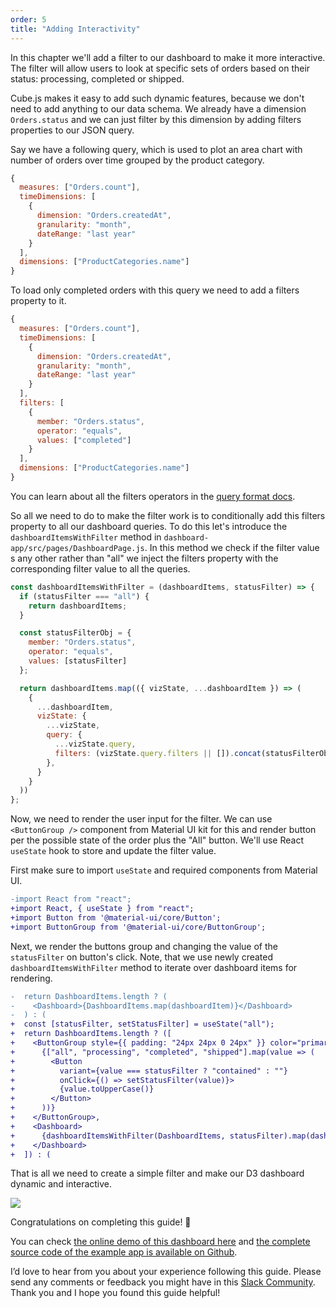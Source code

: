 ```yaml
---
order: 5
title: "Adding Interactivity"
---
```


In this chapter we'll add a filter to our dashboard to make it more interactive.
The filter will allow users to look at specific sets of orders based on their
status: processing, completed or shipped.

Cube.js makes it easy to add such
dynamic features, because we don't need to add anything to our data schema. We
already have a dimension `Orders.status` and we can just filter by this
dimension by adding filters properties to our JSON query.

Say we have a following query, which is used to plot an area chart with number
of orders over time grouped by the product category.

```javascript
{
  measures: ["Orders.count"],
  timeDimensions: [
    {
      dimension: "Orders.createdAt",
      granularity: "month",
      dateRange: "last year"
    }
  ],
  dimensions: ["ProductCategories.name"]
}
```

To load only completed orders with this query we need to add a filters property
to it.

```javascript
{
  measures: ["Orders.count"],
  timeDimensions: [
    {
      dimension: "Orders.createdAt",
      granularity: "month",
      dateRange: "last year"
    }
  ],
  filters: [
    {
      member: "Orders.status",
      operator: "equals",
      values: ["completed"]
    }
  ],
  dimensions: ["ProductCategories.name"]
}
```

You can learn about all the filters operators in the [query format
docs](https://cube.dev/docs/query-format#filters-operators).

So all we need to do to make the filter work is to conditionally add this
filters property to all our dashboard queries. To do this let's introduce the
`dashboardItemsWithFilter` method in `dashboard-app/src/pages/DashboardPage.js`.
In this method we check if the filter value s any other rather than "all" we inject the filters
property with the corresponding filter value to all the queries.

```javascript
const dashboardItemsWithFilter = (dashboardItems, statusFilter) => {
  if (statusFilter === "all") {
    return dashboardItems;
  }

  const statusFilterObj = {
    member: "Orders.status",
    operator: "equals",
    values: [statusFilter]
  };

  return dashboardItems.map(({ vizState, ...dashboardItem }) => (
    {
      ...dashboardItem,
      vizState: {
        ...vizState,
        query: {
          ...vizState.query,
          filters: (vizState.query.filters || []).concat(statusFilterObj),
        },
      }
    }
  ))
};
```

Now, we need to render the user input for the filter. We can use `<ButtonGroup />` component from Material UI kit for this and render button per the possible state of the order plus the "All" button. We'll use React `useState` hook to store and update the filter value.


First make sure to import `useState` and required components from Material UI.

```diff
-import React from "react";
+import React, { useState } from "react";
+import Button from '@material-ui/core/Button';
+import ButtonGroup from '@material-ui/core/ButtonGroup';
```

Next, we render the buttons group and changing the value of the `statusFilter`
on button's click. Note, that we use newly created `dashboardItemsWithFilter` method to
iterate over dashboard items for rendering.

```diff
-  return DashboardItems.length ? (
-    <Dashboard>{DashboardItems.map(dashboardItem)}</Dashboard>
-  ) : (
+  const [statusFilter, setStatusFilter] = useState("all");
+  return DashboardItems.length ? ([
+    <ButtonGroup style={{ padding: "24px 24px 0 24px" }} color="primary">
+      {["all", "processing", "completed", "shipped"].map(value => (
+        <Button
+          variant={value === statusFilter ? "contained" : ""}
+          onClick={() => setStatusFilter(value)}>
+          {value.toUpperCase()}
+        </Button>
+      ))}
+    </ButtonGroup>,
+    <Dashboard>
+      {dashboardItemsWithFilter(DashboardItems, statusFilter).map(dashboardItem)}
+    </Dashboard>
+  ]) : (
```

That is all we need to create a simple filter and make our D3 dashboard dynamic
and interactive.

![](/images/5-screenshot-1.png)

Congratulations on completing this guide! 🎉

You can check [the online demo of this dashboard here](http://d3-dashboard-demo.cube.dev/) and [the complete source code of the example app is available on Github](https://github.com/cube-js/cube.js/tree/master/examples/d3-dashboard).

I’d love to hear from you about your experience following this guide. Please send any comments or feedback you might have in this [Slack Community](http://slack.cube.dev/). Thank you and I hope you found this guide helpful!
